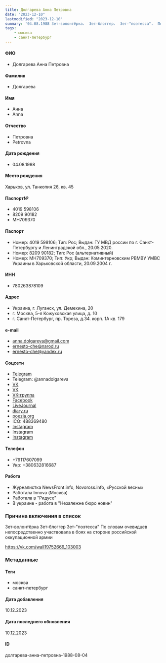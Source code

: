 ```yaml
---
title: Долгарева Анна Петровна
date: "2023-12-10"
lastmodified: "2023-12-10"
summary: '04.08.1988 Зет-волонтёрка.  Зет-блоггер.  Зет-"поэтесса".  По словам очевидцев непосредственно участвовала в боях на стороне российской оккупационной армии.  .  https\://vk.com/wall19752669_103003'
tags: 
    - москва
    - санкт-петербург
---
```

<!--# pp2-->
<!--## Фигурант-->
<!--### Личные данные-->
#### ФИО
- Долгарева Анна Петровна
#### Фамилия
- Долгарева
#### Имя
- Анна
- Anna
#### Отчество
- Петровна
- Petrovna
#### Дата рождения
- 04.08.1988
#### Место рождения
Харьков, ул. Танкопия 26, кв. 45
#### Паспорт№
- 4019 598106
- 8209 90182
- МН709370
#### Паспорт
- Номер: 4019 598106; Тип: Рос; Выдан: ГУ МВД россии по г. Санкт-Петербургу и Ленинградской обл., 20.05.2020.
- Номер: 8209 90182; Тип: Рос (альтернативный)
- Номер: МН709370; Тип: Укр; Выдан: Коминтерновским РВМВУ УМВС Украины в Харьковской области, 20.09.2004 г.
#### ИНН
- 780263878109
#### Адрес
- Украина, г. Луганск, ул. Демехина, 20
- г. Москва, 5-я Кожуховская улица, д. 10
- г. Санкт-Петербург, пр. Тореза, д.34. корп. 1А кв. 179
#### e-mail
- anna.dolgareva@gmail.com
- ernesto-che@narod.ru
- ernesto-che@yandex.ru
#### Соцсети
- [Telegram](https://t.me/dolgarevaanna)
- Telegram: @annadolgareva
- [VK](https://vk.com/dolgarevaanna)
- [VK](http://vk.com/id19752669)
- [VK-группа](https://vk.com/club32062265)
- [Facebook](https://www.facebook.com/alonsokexano)
- [LiveJournal](http://alonso-kexano.livejournal.com)
- [diary.ru](http://lemert.diary.ru/p208775264.htm)
- [poezia.org](http://poezia.org/ru/personnels/180/)
- ICQ: 488369480
- [Instagram](https://www.instagram.com/anna_dolgareva/)
- [Instagram](zhizn-zvezd.ru)
- [Instagram](https://zhizn-zvezd.ru/lemert-anna-dolgareva-biografiya-lichnaya-zhizn-semya/)
#### Телефон
- +79117607099
- Укр: +380632816687
#### Работа
- Журналистка NewsFront.info, Novoross.info, «Русской весны»
- Работала Innova (Москва)
- Работала в "Ридусе"
- В украине - работа в "Незалежне бюро новин"
### Причина включения в список
Зет-волонтёрка
 Зет-блоггер
 Зет-"поэтесса"
 По словам очевидцев непосредственно участвовала в боях на стороне российской оккупационной армии
 
 https://vk.com/wall19752669_103003
### Метаданные
#### Теги
- москва
- санкт-петербург
#### Дата добавления
10.12.2023
#### Дата последнего обновления
10.12.2023
#### ID
долгарева-анна-петровна-1988-08-04
<!--## END;-->
